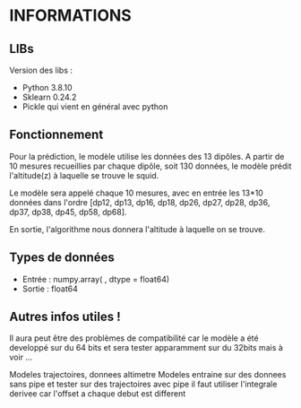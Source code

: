 # INFORMATIONS

## LIBs

Version des libs :

- Python 3.8.10
- Sklearn 0.24.2
- Pickle qui vient en général avec python

## Fonctionnement

Pour la prédiction, le modèle utilise les données des 13 dipôles. A partir de 10 mesures recueillies par chaque dipôle, soit 130 données, le modèle prédit l'altitude(z) à laquelle se trouve le squid.

Le modèle sera appelé chaque 10 mesures, avec en entrée les 13\*10 données dans l'ordre [dp12, dp13, dp16, dp18, dp26, dp27, dp28, dp36, dp37, dp38, dp45, dp58, dp68].

En sortie, l'algorithme nous donnera l'altitude à laquelle on se trouve.

## Types de données

- Entrée : numpy.array( , dtype = float64)
- Sortie : float64

## Autres infos utiles !

Il aura peut être des problèmes de compatibilité car le modèle a été developpé sur du 64 bits et sera tester apparamment sur du 32bits mais à voir ...




Modeles trajectoires, donnees altimetre
Modeles entraine sur des donnees sans pipe   et tester sur des trajectoires avec pipe 
il faut utiliser l'integrale derivee car l'offset a chaque debut est different 
